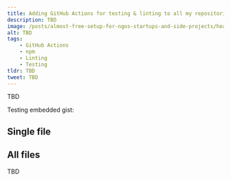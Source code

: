 ```yaml
---
title: Adding GitHub Actions for testing & linting to all my repositories
description: TBD
image: /posts/almost-free-setup-for-ngos-startups-and-side-projects/header.png
alt: TBD
tags: 
    - GitHub Actions
    - npm
    - Linting
    - Testing
tldr: TBD
tweet: TBD
---
```


TBD

Testing embedded gist:

## Single file

<script src="https://gist.github.com/LukaHarambasic/508936151649a85cfccaa8caed0b65ed.js?file=jest.yml"></script>

## All files

<script src="https://gist.github.com/LukaHarambasic/508936151649a85cfccaa8caed0b65ed.js"></script>

<thanks>
    TBD
</thanks>
